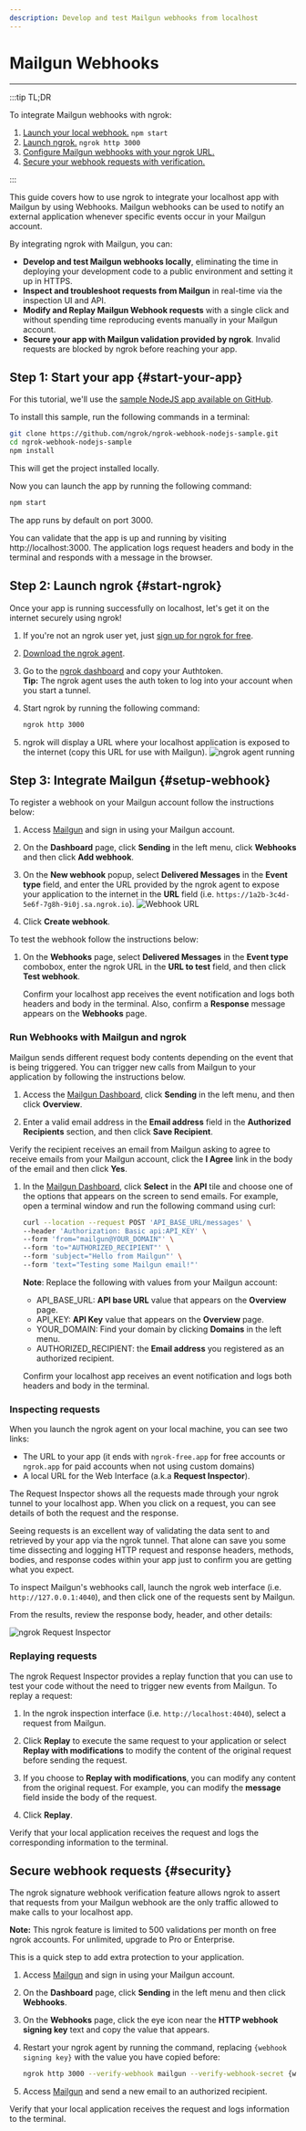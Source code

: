 ```yaml
---
description: Develop and test Mailgun webhooks from localhost
---
```


# Mailgun Webhooks
------------

:::tip TL;DR

To integrate Mailgun webhooks with ngrok:
1. [Launch your local webhook.](#start-your-app) `npm start`
1. [Launch ngrok.](#start-ngrok) `ngrok http 3000`
1. [Configure Mailgun webhooks with your ngrok URL.](#setup-webhook)
1. [Secure your webhook requests with verification.](#security)

:::


This guide covers how to use ngrok to integrate your localhost app with Mailgun by using Webhooks.
Mailgun webhooks can be used to notify an external application whenever specific events occur in your Mailgun account. 

By integrating ngrok with Mailgun, you can:

- **Develop and test Mailgun webhooks locally**, eliminating the time in deploying your development code to a public environment and setting it up in HTTPS.
- **Inspect and troubleshoot requests from Mailgun** in real-time via the inspection UI and API.
- **Modify and Replay Mailgun Webhook requests** with a single click and without spending time reproducing events manually in your Mailgun account.
- **Secure your app with Mailgun validation provided by ngrok**. Invalid requests are blocked by ngrok before reaching your app.


## **Step 1**: Start your app {#start-your-app}

For this tutorial, we'll use the [sample NodeJS app available on GitHub](https://github.com/ngrok/ngrok-webhook-nodejs-sample). 

To install this sample, run the following commands in a terminal:

```bash
git clone https://github.com/ngrok/ngrok-webhook-nodejs-sample.git
cd ngrok-webhook-nodejs-sample
npm install
```

This will get the project installed locally.

Now you can launch the app by running the following command: 

```bash
npm start
```

The app runs by default on port 3000. 

You can validate that the app is up and running by visiting http://localhost:3000. The application logs request headers and body in the terminal and responds with a message in the browser.


## **Step 2**: Launch ngrok {#start-ngrok}

Once your app is running successfully on localhost, let's get it on the internet securely using ngrok! 

1. If you're not an ngrok user yet, just [sign up for ngrok for free](https://ngrok.com/signup).

1. [Download the ngrok agent](https://ngrok.com/download).

1. Go to the [ngrok dashboard](https://dashboard.ngrok.com) and copy your Authtoken. <br />
    **Tip:** The ngrok agent uses the auth token to log into your account when you start a tunnel.
    
1. Start ngrok by running the following command:
    ```bash
    ngrok http 3000
    ```

1. ngrok will display a URL where your localhost application is exposed to the internet (copy this URL for use with Mailgun).
    ![ngrok agent running](/img/integrations/launch_ngrok_tunnel.png)


## **Step 3**: Integrate Mailgun {#setup-webhook}

To register a webhook on your Mailgun account follow the instructions below:

1. Access [Mailgun](https://app.mailgun.com/) and sign in using your Mailgun account.

1. On the **Dashboard** page, click **Sending** in the left menu, click **Webhooks** and then click **Add webhook**.

1. On the **New webhook** popup, select **Delivered Messages** in the **Event type** field, and enter the URL provided by the ngrok agent to expose your application to the internet in the **URL** field (i.e. `https://1a2b-3c4d-5e6f-7g8h-9i0j.sa.ngrok.io`).
    ![Webhook URL](img/ngrok_url_configuration_mailgun.png)

1. Click **Create webhook**.

To test the webhook follow the instructions below:

1. On the **Webhooks** page, select **Delivered Messages** in the **Event type** combobox, enter the ngrok URL in the **URL to test** field, and then click **Test webhook**.

    Confirm your localhost app receives the event notification and logs both headers and body in the terminal. Also, confirm a **Response** message appears on the **Webhooks** page.


### Run Webhooks with Mailgun and ngrok

Mailgun sends different request body contents depending on the event that is being triggered.
You can trigger new calls from Mailgun to your application by following the instructions below.

1. Access the [Mailgun Dashboard](https://app.mailgun.com/), click **Sending** in the left menu, and then click **Overview**.

1. Enter a valid email address in the **Email address** field in the **Authorized Recipients** section, and then click **Save Recipient**.

Verify the recipient receives an email from Mailgun asking to agree to receive emails from your Mailgun account, click the **I Agree** link in the body of the email and then click **Yes**.

1. In the [Mailgun Dashboard](https://app.mailgun.com/), click **Select** in the **API** tile and choose one of the options that appears on the screen to send emails. For example, open a terminal window and run the following command using curl:
    ```bash
    curl --location --request POST 'API_BASE_URL/messages' \
    --header 'Authorization: Basic api:API_KEY' \
    --form 'from="mailgun@YOUR_DOMAIN"' \
    --form 'to="AUTHORIZED_RECIPIENT"' \
    --form 'subject="Hello from Mailgun"' \
    --form 'text="Testing some Mailgun email!"'
    ```
    **Note**: Replace the following with values from your Mailgun account:
    - API_BASE_URL: **API base URL** value that appears on the **Overview** page.
    - API_KEY: **API Key** value that appears on the **Overview** page.
    - YOUR_DOMAIN: Find your domain by clicking **Domains** in the left menu.
    - AUTHORIZED_RECIPIENT: the **Email address** you registered as an authorized recipient.

    Confirm your localhost app receives an event notification and logs both headers and body in the terminal.


### Inspecting requests

When you launch the ngrok agent on your local machine, you can see two links: 

* The URL to your app (it ends with `ngrok-free.app` for free accounts or `ngrok.app` for paid accounts when not using custom domains)
* A local URL for the Web Interface (a.k.a **Request Inspector**).

The Request Inspector shows all the requests made through your ngrok tunnel to your localhost app. When you click on a request, you can see details of both the request and the response.

Seeing requests is an excellent way of validating the data sent to and retrieved by your app via the ngrok tunnel. That alone can save you some time dissecting and logging HTTP request and response headers, methods, bodies, and response codes within your app just to confirm you are getting what you expect.

To inspect Mailgun's webhooks call, launch the ngrok web interface (i.e. `http://127.0.0.1:4040`), and then click one of the requests sent by Mailgun.

From the results, review the response body, header, and other details:

![ngrok Request Inspector](img/ngrok_introspection_mailgun_webhooks.png)


### Replaying requests

The ngrok Request Inspector provides a replay function that you can use to test your code without the need to trigger new events from Mailgun. To replay a request:

1. In the ngrok inspection interface (i.e. `http://localhost:4040`), select a request from Mailgun.

1. Click **Replay** to execute the same request to your application or select **Replay with modifications** to modify the content of the original request before sending the request.

1. If you choose to **Replay with modifications**, you can modify any content from the original request. For example, you can modify the **message** field inside the body of the request.

1. Click **Replay**.

Verify that your local application receives the request and logs the corresponding information to the terminal.


## Secure webhook requests {#security}

The ngrok signature webhook verification feature allows ngrok to assert that requests from your Mailgun webhook are the only traffic allowed to make calls to your localhost app.

**Note:** This ngrok feature is limited to 500 validations per month on free ngrok accounts. For unlimited, upgrade to Pro or Enterprise.

This is a quick step to add extra protection to your application.

1. Access [Mailgun](https://app.mailgun.com/) and sign in using your Mailgun account.

1. On the **Dashboard** page, click **Sending** in the left menu and then click **Webhooks**.

1. On the **Webhooks** page, click the eye icon near the **HTTP webhook signing key** text and copy the value that appears.

1. Restart your ngrok agent by running the command, replacing `{webhook signing key}` with the value you have copied before:
    ```bash
    ngrok http 3000 --verify-webhook mailgun --verify-webhook-secret {webhook signing key}
    ```

1. Access [Mailgun](https://app.mailgun.com/) and send a new email to an authorized recipient.

Verify that your local application receives the request and logs information to the terminal.
